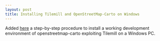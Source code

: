```yaml
---
layout: post
title: Installing Tilemill and OpenStreetMap-Carto on Windows
---
```


Added [here](tilemill-osm-carto) a step-by-step procedure to install a working development environment of openstreetmap-carto exploiting Tilemill on a Windows PC.